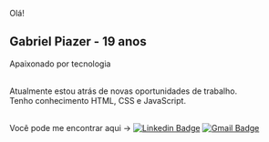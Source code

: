 Olá!

## Gabriel Piazer - 19 anos

Apaixonado por tecnologia
 
<br/> Atualmente estou atrás de novas oportunidades de trabalho.
<br/> Tenho conhecimento HTML, CSS e JavaScript.

<br/> Você pode me encontrar aqui -> 
[![Linkedin Badge](https://img.shields.io/badge/Gmail-D14836?style=for-the-badge&logo=gmail&logoColor=white)](https://www.linkedin.com/in/gbrpiazer/)
[![Gmail Badge](https://img.shields.io/badge/-gabrielmpiazer@gmail.com-c14438?style=flat-square&logo=Gmail&logoColor=white&link=mailto:gabrielmpiazer@gmail.com)](mailto:gabrielmpiazer@gmail.com)

